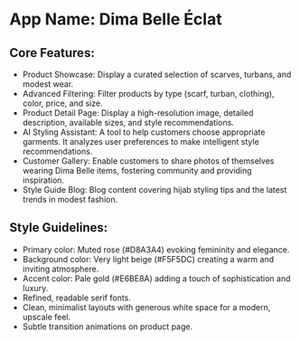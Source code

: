 # **App Name**: Dima Belle Éclat

## Core Features:

- Product Showcase: Display a curated selection of scarves, turbans, and modest wear.
- Advanced Filtering: Filter products by type (scarf, turban, clothing), color, price, and size.
- Product Detail Page: Display a high-resolution image, detailed description, available sizes, and style recommendations.
- AI Styling Assistant: A tool to help customers choose appropriate garments. It analyzes user preferences to make intelligent style recommendations.
- Customer Gallery: Enable customers to share photos of themselves wearing Dima Belle items, fostering community and providing inspiration.
- Style Guide Blog: Blog content covering hijab styling tips and the latest trends in modest fashion.

## Style Guidelines:

- Primary color: Muted rose (#D8A3A4) evoking femininity and elegance.
- Background color: Very light beige (#F5F5DC) creating a warm and inviting atmosphere.
- Accent color: Pale gold (#E6BE8A) adding a touch of sophistication and luxury.
- Refined, readable serif fonts.
- Clean, minimalist layouts with generous white space for a modern, upscale feel.
- Subtle transition animations on product page.